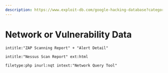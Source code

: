 ```yaml
---
description: https://www.exploit-db.com/google-hacking-database?category=1
---
```


# Network or Vulnerability Data

```
intitle:"ZAP Scanning Report" + "Alert Detail"
```

```
intitle:"Nessus Scan Report" ext:html
```

```
filetype:php inurl:nqt intext:"Network Query Tool"
```
